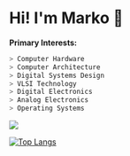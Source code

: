 # Hi! I'm Marko 👋
**Primary Interests:**
```verilog
> Computer Hardware
> Computer Architecture
> Digital Systems Design
> VLSI Technology
> Digital Electronics
> Analog Electronics
> Operating Systems
```

<a href="https://github.com/markociricilic/github-readme-stats">
  <img align="center" src="https://github-readme-stats.vercel.app/api/top-langs/?username=markociricilic&theme=gruvbox" />
</a>

[![Top Langs](https://github-readme-stats.vercel.app/api/top-langs/?username=markociricilic&layout=donut&theme=gruvbox)](https://github.com/markociricilic/github-readme-stats)
